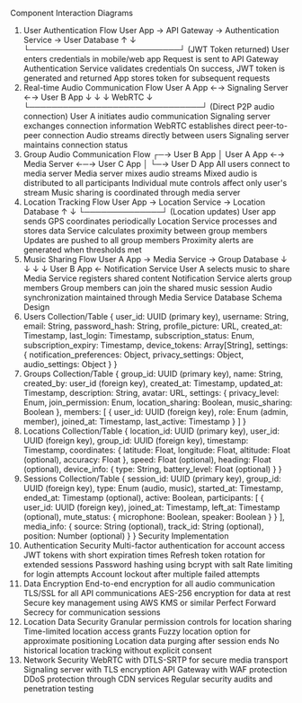 Component Interaction Diagrams
1. User Authentication Flow
User App → API Gateway → Authentication Service → User Database
     ↑                           ↓
     └───────────────────────────┘
         (JWT Token returned)
User enters credentials in mobile/web app
Request is sent to API Gateway
Authentication Service validates credentials
On success, JWT token is generated and returned
App stores token for subsequent requests
2. Real-time Audio Communication Flow
User A App ←→ Signaling Server ←→ User B App
     ↓                               ↓
     ↓           WebRTC              ↓
     └───────────────────────────────┘
       (Direct P2P audio connection)
User A initiates audio communication
Signaling server exchanges connection information
WebRTC establishes direct peer-to-peer connection
Audio streams directly between users
Signaling server maintains connection status
3. Group Audio Communication Flow
                 ┌─→ User B App
                 │
User A App ←→ Media Server ←─→ User C App
                 │
                 └─→ User D App
All users connect to media server
Media server mixes audio streams
Mixed audio is distributed to all participants
Individual mute controls affect only user's stream
Music sharing is coordinated through media server
4. Location Tracking Flow
User App → Location Service → Location Database
   ↑              ↓
   └──────────────┘
    (Location updates)
User app sends GPS coordinates periodically
Location Service processes and stores data
Service calculates proximity between group members
Updates are pushed to all group members
Proximity alerts are generated when thresholds met
5. Music Sharing Flow
User A App → Media Service → Group Database
     ↓             ↓
     ↓             ↓
User B App ← Notification Service
User A selects music to share
Media Service registers shared content
Notification Service alerts group members
Group members can join the shared music session
Audio synchronization maintained through Media Service
Database Schema Design
1. Users Collection/Table
{
  user_id: UUID (primary key),
  username: String,
  email: String,
  password_hash: String,
  profile_picture: URL,
  created_at: Timestamp,
  last_login: Timestamp,
  subscription_status: Enum,
  subscription_expiry: Timestamp,
  device_tokens: Array[String],
  settings: {
    notification_preferences: Object,
    privacy_settings: Object,
    audio_settings: Object
  }
}
2. Groups Collection/Table
{
  group_id: UUID (primary key),
  name: String,
  created_by: user_id (foreign key),
  created_at: Timestamp,
  updated_at: Timestamp,
  description: String,
  avatar: URL,
  settings: {
    privacy_level: Enum,
    join_permission: Enum,
    location_sharing: Boolean,
    music_sharing: Boolean
  },
  members: [
    {
      user_id: UUID (foreign key),
      role: Enum (admin, member),
      joined_at: Timestamp,
      last_active: Timestamp
    }
  ]
}
3. Locations Collection/Table
{
  location_id: UUID (primary key),
  user_id: UUID (foreign key),
  group_id: UUID (foreign key),
  timestamp: Timestamp,
  coordinates: {
    latitude: Float,
    longitude: Float,
    altitude: Float (optional),
    accuracy: Float
  },
  speed: Float (optional),
  heading: Float (optional),
  device_info: {
    type: String,
    battery_level: Float (optional)
  }
}
4. Sessions Collection/Table
{
  session_id: UUID (primary key),
  group_id: UUID (foreign key),
  type: Enum (audio, music),
  started_at: Timestamp,
  ended_at: Timestamp (optional),
  active: Boolean,
  participants: [
    {
      user_id: UUID (foreign key),
      joined_at: Timestamp,
      left_at: Timestamp (optional),
      mute_status: {
        microphone: Boolean,
        speaker: Boolean
      }
    }
  ],
  media_info: {
    source: String (optional),
    track_id: String (optional),
    position: Number (optional)
  }
}
Security Implementation
1. Authentication Security
Multi-factor authentication for account access
JWT tokens with short expiration times
Refresh token rotation for extended sessions
Password hashing using bcrypt with salt
Rate limiting for login attempts
Account lockout after multiple failed attempts
2. Data Encryption
End-to-end encryption for all audio communication
TLS/SSL for all API communications
AES-256 encryption for data at rest
Secure key management using AWS KMS or similar
Perfect Forward Secrecy for communication sessions
3. Location Data Security
Granular permission controls for location sharing
Time-limited location access grants
Fuzzy location option for approximate positioning
Location data purging after session ends
No historical location tracking without explicit consent
4. Network Security
WebRTC with DTLS-SRTP for secure media transport
Signaling server with TLS encryption
API Gateway with WAF protection
DDoS protection through CDN services
Regular security audits and penetration testing